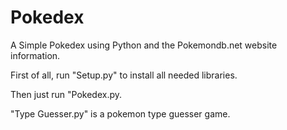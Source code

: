# Pokedex
A Simple Pokedex using Python and the Pokemondb.net website information.

First of all, run "Setup.py" to install all needed libraries.

Then just run "Pokedex.py.

"Type Guesser.py" is a pokemon type guesser game.
